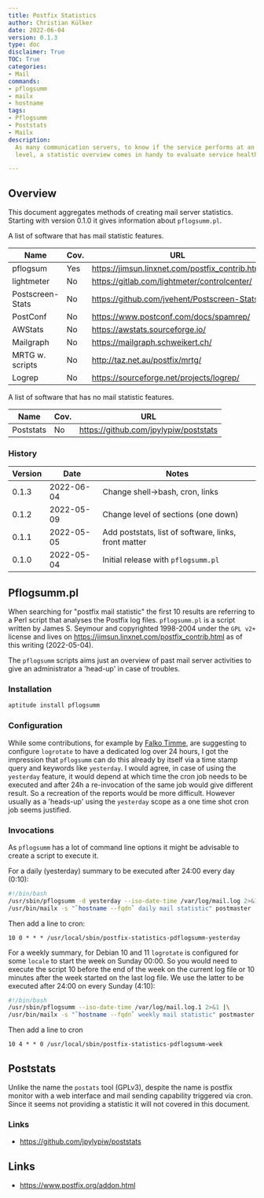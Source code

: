 ```yaml
---
title: Postfix Statistics
author: Christian Külker
date: 2022-06-04
version: 0.1.3
type: doc
disclaimer: True
TOC: True
categories:
- Mail
commands:
- pflogsumm
- mailx
- hostname
tags:
- Pflogsumm
- Poststats
- Mailx
description:
  As many communication servers, to know if the service performs at an expected
  level, a statistic overview comes in handy to evaluate service health.

---
```


## Overview

This document aggregates methods of creating mail server statistics. Starting
with version 0.1.0 it gives information about `pflogsumm.pl`.

A list of software that has mail statistic features.

| Name             | Cov. | URL                                             |
| ---------------- |----- | ----------------------------------------------- |
| pflogsum         | Yes  | https://jimsun.linxnet.com/postfix_contrib.html |
| lightmeter       | No   | https://gitlab.com/lightmeter/controlcenter/    |
| Postscreen-Stats | No   | https://github.com/jvehent/Postscreen-Stats     |
| PostConf         | No   | https://www.postconf.com/docs/spamrep/          |
| AWStats          | No   | https://awstats.sourceforge.io/                 |
| Mailgraph        | No   | https://mailgraph.schweikert.ch/                |
| MRTG w. scripts  | No   | http://taz.net.au/postfix/mrtg/                 |
| Logrep           | No   | https://sourceforge.net/projects/logrep/        |

A list of software that has no mail statistic features.

| Name             | Cov. | URL                                             |
| ---------------- |----- | ----------------------------------------------- |
| Poststats        | No   | https://github.com/jpylypiw/poststats           |


### History

| Version | Date       | Notes                                                |
| ------- | ---------- | ---------------------------------------------------- |
| 0.1.3   | 2022-06-04 | Change shell->bash, cron, links                      |
| 0.1.2   | 2022-05-09 | Change level of sections (one down)                  |
| 0.1.1   | 2022-05-05 | Add poststats, list of software, links, front matter |
| 0.1.0   | 2022-05-04 | Initial release with `pflogsumm.pl`                  |

## Pflogsumm.pl

When searching for "postfix mail statistic" the first 10 results are referring
to a Perl script that analyses the Postfix log files. `pflogsumm.pl` is a
script written by James S. Seymour and copyrighted 1998-2004 under the `GPL
v2+` license and lives on <https://jimsun.linxnet.com/postfix_contrib.html> as
of this writing (2022-05-04).

The `pflogsumm` scripts aims just an overview of past mail server activities to
give an administrator a 'head-up' in case of troubles.

### Installation

```bash
aptitude install pflogsumm
```

### Configuration

While some contributions, for example by
[Falko Timme](https://www.howtoforge.com/postfix-monitoring-with-mailgraph-and-pflogsumm-on-debian-lenny),
are suggesting to configure `logrotate` to have a dedicated log over 24 hours,
I got the impression that `pflogsumm` can do this already by itself via a time
stamp query and keywords like `yesterday`. I would agree, in case of using the
`yesterday` feature, it would depend at which time the cron job needs to be
executed and after 24h a re-invocation of the same job would give different
result. So a recreation of the reports would be more difficult. However usually
as a 'heads-up' using the `yesterday` scope as a one time shot cron job seems
justified.

### Invocations

As `pflogsumm` has a lot of command line options it might be advisable to
create a script to execute it.

For a daily (yesterday) summary to be executed after 24:00 every day (0:10):

```bash
#!/bin/bash
/usr/sbin/pflogsumm -d yesterday --iso-date-time /var/log/mail.log 2>&1 |\
/usr/bin/mailx -s "`hostname --fqdn` daily mail statistic" postmaster
```

Then add a line to cron:

```cron
10 0 * * * /usr/local/sbin/postfix-statistics-pdflogsumm-yesterday
```

For a weekly summary, for Debian 10 and 11 `logrotate` is configured for some
`locale` to start the week on Sunday 00:00.  So you would need to execute the
script 10 before the end of the week on the current log file or 10 minutes
after the week started on the last log file. We use the latter to be executed
after 24:00 on every Sunday (4:10):

```bash
#!/bin/bash
/usr/sbin/pflogsumm --iso-date-time /var/log/mail.log.1 2>&1 |\
/usr/bin/mailx -s "`hostname --fqdn` weekly mail statistic" postmaster
```

Then add a line to cron

```cron
10 4 * * 0 /usr/local/sbin/postfix-statistics-pdflogsumm-week
```

## Poststats

Unlike the name the `postats` tool (GPLv3), despite the name is postfix monitor
with a web interface and mail sending capability triggered via cron. Since it
seems not providing a statistic it will not covered in this document.

### Links

- <https://github.com/jpylypiw/poststats>

## Links

- <https://www.postfix.org/addon.html>

